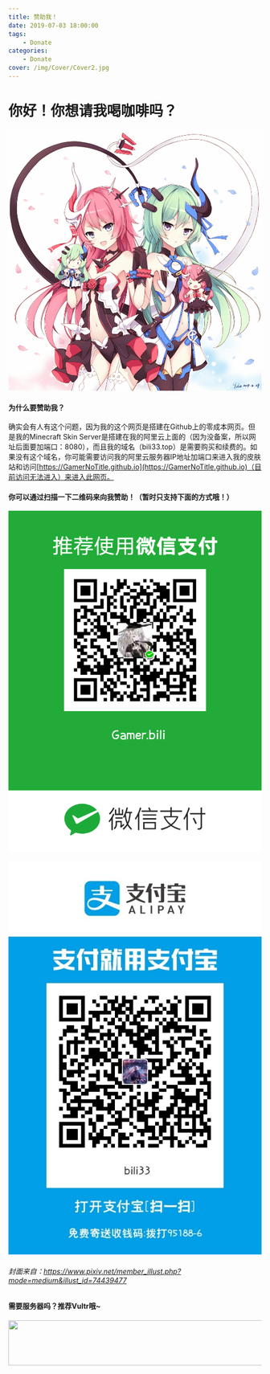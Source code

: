 ```yaml
---
title: 赞助我！
date: 2019-07-03 18:00:00
tags: 
	- Donate
categories: 
	- Donate
cover: /img/Cover/Cover2.jpg
---
```


# 你好！你想请我喝咖啡吗？

![Liliya&Rozaliya](https://raw.githubusercontent.com/GamerNoTitle/Picture-repo/master/Donate/Liliya%26Rozaliya.jpg)

#### 为什么要赞助我？

确实会有人有这个问题，因为我的这个网页是搭建在Github上的零成本网页。但是我的Minecraft Skin Server是搭建在我的阿里云上面的（因为没备案，所以网址后面要加端口：8080），而且我的域名（bili33.top）是需要购买和续费的。如果没有这个域名，你可能需要访问我的阿里云服务器IP地址加端口来进入我的皮肤站和访问[https://GamerNoTitle.github.io](https://GamerNoTitle.github.io)（目前访问无法进入）来进入此网页。

#### 你可以通过扫描一下二维码来向我赞助！（暂时只支持下面的方式哦！）

![微信支付(WeChatPay)](https://raw.githubusercontent.com/GamerNoTitle/Picture-repo/master/Donate/WeChatPay.png)



![支付宝支付(AliPay)](https://raw.githubusercontent.com/GamerNoTitle/Picture-repo/master/Donate/AliPay.jpg)

###### 封面来自：https://www.pixiv.net/member_illust.php?mode=medium&illust_id=74439477

#### 需要服务器吗？推荐Vultr哦~

<a href="https://www.vultr.com/?ref=8224422-4F"><img src="https://www.vultr.com/media/banners/banner_728x90.png" width="728" height="90"></a>